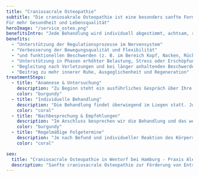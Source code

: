 ```yaml
---
title: "Craniosacrale Osteopathie"
subtitle: "Die craniosakrale Osteopathie ist eine besonders sanfte Form der Osteopathie. Mit fein abgestimmten manuellen Techniken werden Spannungen im Körper aufgespürt und regulierende Impulse gesetzt. Ziel ist es, die Bewegungsqualität und Funktionalität zu verbessern, das Nervensystem zu entlasten und mehr innere Balance zu ermöglichen. 
Für mehr Gesundheit und Lebensqualität"
heroImage: "/service_osteo.png"
benefitsIntro: "Jede Behandlung wird individuell abgestimmt, achtsam, respektvoll und mit dem Ziel, Ihre körpereigenen Ressourcen wieder ins Gleichgewicht zu bringen. "
benefits:
  - "Unterstützung der Regulationsprozesse im Nervensystem"
  - "Verbesserung der Bewegungsqualität und Flexibilität"
  - "und funktionellen Beschwerden (z. B. im Bereich Kopf, Nacken, Rücken)"
  - "Unterstützung in Phasen erhöhter Belastung, Stress oder Erschöpfung, Burn-Out"
  - "Begleitung nach Verletzungen und bei länger anhaltenden Beschwerden"
  - "Beitrag zu mehr innerer Ruhe, Ausgeglichenheit und Regeneration"
treatmentSteps:
  - title: "Anamnese & Untersuchung"
    description: "Zu Beginn steht ein ausführliches Gespräch über Ihre Beschwerden und Ihre gesundheitliche Vorgeschichte. Anschließend folgt eine körperliche Untersuchung mit sanften Tests, um Beweglichkeit, Muskelspannung und mögliche Funktionsstörungen zu erfassen."
    color: "burgundy"
  - title: "Individuelle Behandlung" 
    description: "Die Behandlung findet überwiegend im Liegen statt. Jogginghosen oder Leggings sind nicht nur erlaubt, sondern ausdrücklich empfohlen, es darf schön bequem sein.<br> Mit spezifischen, präzise ausgeführten osteopathischen Techniken wird der Körper darin unterstützt, Spannungsmuster und Blockaden zu lösen und die komplexen Steuerungs- und Regenerationsprozesse von Körper und Nervensystemwieder ins Gleichgewicht zu bringen."
    color: "coral"
  - title: "Nachbesprechung & Empfehlungen"
    description: "Im Anschluss besprechen wir die Behandlung und das weitere Vorgehen. Bei Bedarf erhalten Sie ergänzende Empfehlungen und Übungen, die die Behandlung unterstützen und den Therapieerfolg fördern können"
    color: "burgundy"
  - title: "Regelmäßige Folgetermine"
    description: "Je nach Befund und individueller Reaktion des Körpers sind weitere Behandlungen in Abständen von ein bis drei Wochen sinnvoll. Wiederholte Behandlungen können dazu beitragen, die erreichten Veränderungen zu stabilisieren und langfristig zu einem verbesserten Funktions- und Beschwerdebild beizutragen."
    color: "coral"

seo:
  title: "Craniosacrale Osteopathie in Wentorf bei Hamburg - Praxis Alexandra Buchmann"
  description: "Sanfte craniosacrale Osteopathie zur Förderung von Entspannung und Wohlbefinden. Professionelle Behandlung für Erwachsene in Wentorf bei Hamburg"
---
```

